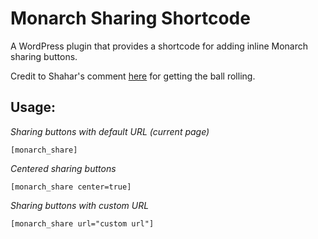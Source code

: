 # Monarch Sharing Shortcode
A WordPress plugin that provides a shortcode for adding inline Monarch sharing buttons.

Credit to Shahar's comment <a href="https://journalxtra.com/wordpress/quicksnips/how-to-add-a-social-sharing-shortcode-to-monarch-from-elegant-themes/#comment-36511">here</a> for getting the ball rolling.

## Usage:

*Sharing buttons with default URL (current page)*
```
[monarch_share]
```

*Centered sharing buttons*
```
[monarch_share center=true]
```

*Sharing buttons with custom URL*
```
[monarch_share url="custom url"]
```
